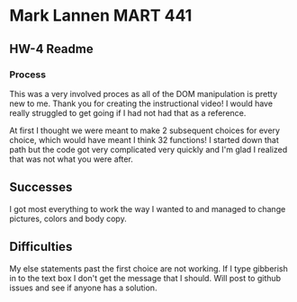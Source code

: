 # Mark Lannen MART 441
## HW-4 Readme
### Process

This was a very involved proces as all of the DOM manipulation is pretty new to me. Thank you 
for creating the instructional video! I would have really struggled to get going if I had not
had that as a reference.

At first I thought we were meant to make 2 subsequent choices for every choice, which would have meant I think 32 functions! I started down that path but the code got very complicated very quickly and I'm glad I realized that was not what you were after.

## Successes

I got most everything to work the way I wanted to and managed to change pictures, colors and body copy. 

## Difficulties


My else statements past the first choice are not working. If I type gibberish in to the text box I don't get the message that I should. Will post to github issues and see if anyone has a solution.

